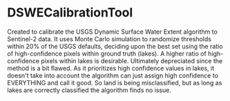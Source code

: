 # DSWECalibrationTool
Created to calibrate the USGS Dynamic Surface Water Extent algorithm to  Sentinel-2 data. It uses Monte Carlo simulation to randomize thresholds within 20% of the USGS defaults, deciding upon the best set using the ratio of high-confidence pixels within ground truth (lakes). A higher ratio of high- confidence pixels within lakes is desirable. 
Ultimately depreciated since the method is a bit flawed. As it prioritizes high confidence values in lakes, it doesn't take into account the algorithm can just assign
high confidence to EVERYTHING and call it good. So land is being misclassified, but as long as lakes are correctly classified the algorithm finds no issue. 
